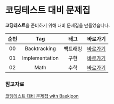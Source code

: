 # 코딩테스트 대비 문제집


**코딩테스트**을 준비하기 위해 대비 문제집을 만들었습니다.

| 순번 | Tag                          | 태그                | 바로가기    | 
| :--: | :--------------------------: | :-----------------: | :------:  |
| 00 | Backtracking | 백트래킹 | [바로가기](./backtracking/README.md) |
| 01 | Implementation | 구현 | [바로가기](./implementation/README.md) |
| 02 | Math | 수학 | [바로가기](./math/README.md) |

### 참고자료
[코딩테스트 대비 문제집 with Baekjoon](https://github.com/tony9402/baekjoon)
